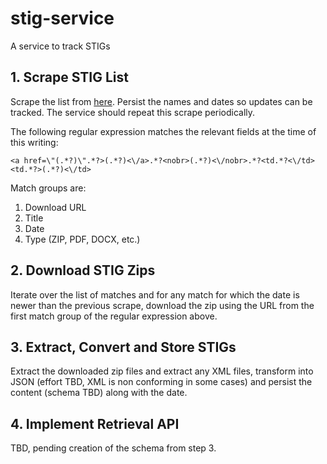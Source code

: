 # stig-service
A service to track STIGs

## 1. Scrape STIG List

Scrape the list from [here](http://iase.disa.mil/stigs/Pages/a-z.aspx).  Persist the names and dates so updates can be tracked.  The service should repeat this scrape periodically.

The following regular expression matches the relevant fields at the time of this writing:

```<a href=\"(.*?)\".*?>(.*?)<\/a>.*?<nobr>(.*?)<\/nobr>.*?<td.*?<\/td><td.*?>(.*?)<\/td>```

Match groups are:
1. Download URL
2. Title
3. Date
4. Type (ZIP, PDF, DOCX, etc.)

## 2. Download STIG Zips

Iterate over the list of matches and for any match for which the date is newer than the previous scrape, download the zip using the URL from the first match group of the regular expression above. 

## 3. Extract, Convert and Store STIGs

Extract the downloaded zip files and extract any XML files, transform into JSON (effort TBD, XML is non conforming in some cases) and persist the content (schema TBD) along with the date.

## 4. Implement Retrieval API

TBD, pending creation of the schema from step 3.
